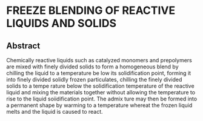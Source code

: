 # FREEZE BLENDING OF REACTIVE LIQUIDS AND SOLIDS

## Abstract
Chemically reactive liquids such as catalyzed monomers and prepolymers are mixed with finely divided solids to form a homogeneous blend by chilling the liquid to a temperature be low its solidification point, forming it into finely divided solidly frozen particulates, chilling the finely divided solids to a tempe rature below the solidification temperature of the reactive liquid and mixing the materials together without allowing the temperature to rise to the liquid soiidification point. The admix ture may then be formed into a permanent shape by warming to a temperature whereat the frozen liquid melts and the liquid is caused to react.